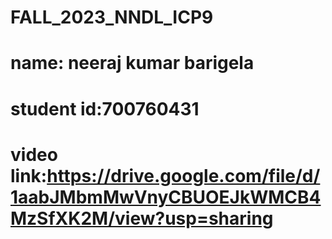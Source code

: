 # FALL_2023_NNDL_ICP9
# name: neeraj kumar barigela
# student id:700760431
# video link:https://drive.google.com/file/d/1aabJMbmMwVnyCBUOEJkWMCB4MzSfXK2M/view?usp=sharing
